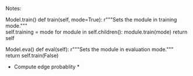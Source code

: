 Notes:

Model.train()
    def train(self, mode=True):
        r"""Sets the module in training mode."""      
        self.training = mode
        for module in self.children():
            module.train(mode)
        return self
        
Model.eva()
    def eval(self):
        r"""Sets the module in evaluation mode."""
        return self.train(False)
        

* Compute edge probablity *

    
